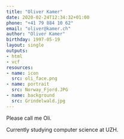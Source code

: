 ```yaml
---
title: "Oliver Kamer"
date: 2020-02-24T12:34:32+01:00
phone: "+41 79 884 10 62"
email: "oliver@kamer.ch"
author: "Oliver Kamer"
birthday: 1997-05-19
layout: single
outputs:
- html
- vcf
resources:
- name: icon
  src: oli_face.png
- name: portrait
  src: Norway_Fjord.JPG
- name: background
  src: Grindelwald.jpg
---
```

Please call me Oli.

Currently studying computer science at UZH.